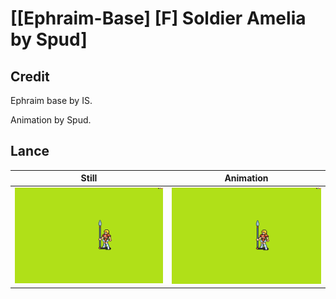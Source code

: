 # [\[Ephraim-Base\] \[F\] Soldier Amelia by Spud]

## Credit

Ephraim base by IS.

Animation by Spud.
	
## Lance

| Still | Animation |
| :---: | :-------: |
| ![Lance still](./Lance_000.png) | ![Lance animation](./Lance.gif) |

